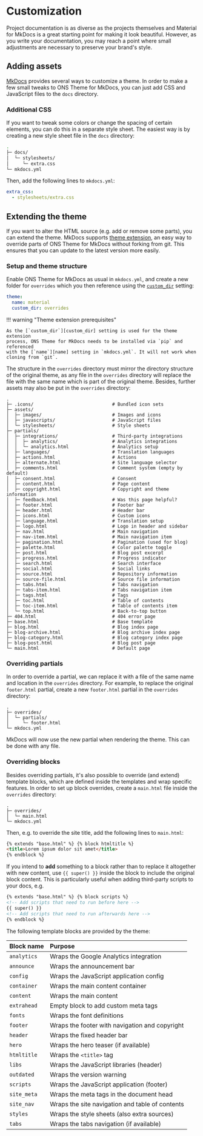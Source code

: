 # Customization

Project documentation is as diverse as the projects themselves and Material for
MkDocs is a great starting point for making it look beautiful. However, as you
write your documentation, you may reach a point where small adjustments are
necessary to preserve your brand's style.

## Adding assets

[MkDocs] provides several ways to customize a theme. In order to make a few
small tweaks to ONS Theme for MkDocs, you can just add CSS and JavaScript files to
the `docs` directory.

[MkDocs]: https://www.mkdocs.org

### Additional CSS

If you want to tweak some colors or change the spacing of certain elements,
you can do this in a separate style sheet. The easiest way is by creating a
new style sheet file in the `docs` directory:

```sh
.
├─ docs/
│  └─ stylesheets/
│     └─ extra.css
└─ mkdocs.yml
```

Then, add the following lines to `mkdocs.yml`:

```yaml
extra_css:
  - stylesheets/extra.css
```

## Extending the theme

If you want to alter the HTML source (e.g. add or remove some parts), you can
extend the theme. MkDocs supports [theme extension], an easy way to override
parts of ONS Theme for MkDocs without forking from git. This ensures that you
can update to the latest version more easily.

[theme extension]: https://www.mkdocs.org/user-guide/customizing-your-theme/#using-the-theme-custom_dir

### Setup and theme structure

Enable ONS Theme for MkDocs as usual in `mkdocs.yml`, and create a new folder
for `overrides` which you then reference using the [`custom_dir`][custom_dir]
setting:

```yaml
theme:
  name: material
  custom_dir: overrides
```

!!! warning "Theme extension prerequisites"

    As the [`custom_dir`][custom_dir] setting is used for the theme extension
    process, ONS Theme for MkDocs needs to be installed via `pip` and referenced
    with the [`name`][name] setting in `mkdocs.yml`. It will not work when
    cloning from `git`.

The structure in the `overrides` directory must mirror the directory structure
of the original theme, as any file in the `overrides` directory will replace the
file with the same name which is part of the original theme. Besides, further
assets may also be put in the `overrides` directory:

```{ .sh .no-copy }
.
├─ .icons/                             # Bundled icon sets
├─ assets/
│  ├─ images/                          # Images and icons
│  ├─ javascripts/                     # JavaScript files
│  └─ stylesheets/                     # Style sheets
├─ partials/
│  ├─ integrations/                    # Third-party integrations
│  │  ├─ analytics/                    # Analytics integrations
│  │  └─ analytics.html                # Analytics setup
│  ├─ languages/                       # Translation languages
│  ├─ actions.html                     # Actions
│  ├─ alternate.html                   # Site language selector
│  ├─ comments.html                    # Comment system (empty by default)
│  ├─ consent.html                     # Consent
│  ├─ content.html                     # Page content
│  ├─ copyright.html                   # Copyright and theme information
│  ├─ feedback.html                    # Was this page helpful?
│  ├─ footer.html                      # Footer bar
│  ├─ header.html                      # Header bar
│  ├─ icons.html                       # Custom icons
│  ├─ language.html                    # Translation setup
│  ├─ logo.html                        # Logo in header and sidebar
│  ├─ nav.html                         # Main navigation
│  ├─ nav-item.html                    # Main navigation item
│  ├─ pagination.html                  # Pagination (used for blog)
│  ├─ palette.html                     # Color palette toggle
│  ├─ post.html                        # Blog post excerpt
│  ├─ progress.html                    # Progress indicator
│  ├─ search.html                      # Search interface
│  ├─ social.html                      # Social links
│  ├─ source.html                      # Repository information
│  ├─ source-file.html                 # Source file information
│  ├─ tabs.html                        # Tabs navigation
│  ├─ tabs-item.html                   # Tabs navigation item
│  ├─ tags.html                        # Tags
│  ├─ toc.html                         # Table of contents
│  ├─ toc-item.html                    # Table of contents item
│  └─ top.html                         # Back-to-top button
├─ 404.html                            # 404 error page
├─ base.html                           # Base template
├─ blog.html                           # Blog index page
├─ blog-archive.html                   # Blog archive index page
├─ blog-category.html                  # Blog category index page
├─ blog-post.html                      # Blog post page
└─ main.html                           # Default page
```

[custom_dir]: https://www.mkdocs.org/user-guide/configuration/#custom_dir
[name]: https://www.mkdocs.org/user-guide/configuration/#name

### Overriding partials

In order to override a partial, we can replace it with a file of the same name
and location in the `overrides` directory. For example, to replace the original
`footer.html` partial, create a new `footer.html` partial in the `overrides`
directory:

```{ .sh .no-copy }
.
├─ overrides/
│  └─ partials/
│     └─ footer.html
└─ mkdocs.yml
```

MkDocs will now use the new partial when rendering the theme. This can be done
with any file.

### Overriding blocks

Besides overriding partials, it's also possible to override (and extend)
template blocks, which are defined inside the templates and wrap specific
features. In order to set up block overrides, create a `main.html` file inside
the `overrides` directory:

```{ .sh .no-copy }
.
├─ overrides/
│  └─ main.html
└─ mkdocs.yml
```

Then, e.g. to override the site title, add the following lines to `main.html`:

```html
{% extends "base.html" %} {% block htmltitle %}
<title>Lorem ipsum dolor sit amet</title>
{% endblock %}
```

If you intend to **add** something to a block rather than to replace it
altogether with new content, use `{{ super() }}` inside the block to include the
original block content. This is particularly useful when adding third-party
scripts to your docs, e.g.

```html
{% extends "base.html" %} {% block scripts %}
<!-- Add scripts that need to run before here -->
{{ super() }}
<!-- Add scripts that need to run afterwards here -->
{% endblock %}
```

The following template blocks are provided by the theme:

| Block name  | Purpose                                         |
| :---------- | :---------------------------------------------- |
| `analytics` | Wraps the Google Analytics integration          |
| `announce`  | Wraps the announcement bar                      |
| `config`    | Wraps the JavaScript application config         |
| `container` | Wraps the main content container                |
| `content`   | Wraps the main content                          |
| `extrahead` | Empty block to add custom meta tags             |
| `fonts`     | Wraps the font definitions                      |
| `footer`    | Wraps the footer with navigation and copyright  |
| `header`    | Wraps the fixed header bar                      |
| `hero`      | Wraps the hero teaser (if available)            |
| `htmltitle` | Wraps the `<title>` tag                         |
| `libs`      | Wraps the JavaScript libraries (header)         |
| `outdated`  | Wraps the version warning                       |
| `scripts`   | Wraps the JavaScript application (footer)       |
| `site_meta` | Wraps the meta tags in the document head        |
| `site_nav`  | Wraps the site navigation and table of contents |
| `styles`    | Wraps the style sheets (also extra sources)     |
| `tabs`      | Wraps the tabs navigation (if available)        |
